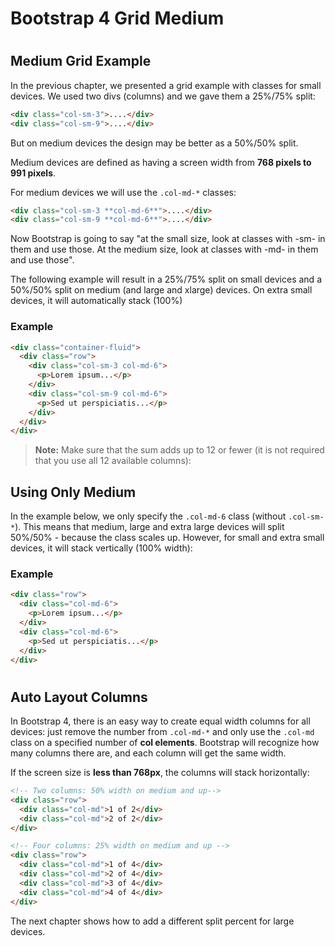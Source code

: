 Bootstrap 4 Grid Medium
=======================

#  

Medium Grid Example
-------------------

In the previous chapter, we presented a grid example with classes for small devices. We used two divs (columns) and we gave them a 25%/75% split:

``` html
<div class="col-sm-3">....</div>
<div class="col-sm-9">....</div>
```

But on medium devices the design may be better as a 50%/50% split.

Medium devices are defined as having a screen width from **768 pixels to 991 pixels**.

For medium devices we will use the `.col-md-*` classes:

``` html
<div class="col-sm-3 **col-md-6**">....</div>
<div class="col-sm-9 **col-md-6**">....</div>
```

Now Bootstrap is going to say "at the small size, look at classes with -sm- in them and use those. At the medium size, look at classes with -md- in them and use those".

The following example will result in a 25%/75% split on small devices and a 50%/50% split on medium (and large and xlarge) devices. On extra small devices, it will automatically stack (100%)

### Example

``` html
<div class="container-fluid">
  <div class="row">
    <div class="col-sm-3 col-md-6">
      <p>Lorem ipsum...</p>
    </div>
    <div class="col-sm-9 col-md-6">
      <p>Sed ut perspiciatis...</p>
    </div>
  </div>
</div>
```

> **Note:** Make sure that the sum adds up to 12 or fewer (it is not required that you use all 12 available columns):

Using Only Medium
-----------------

In the example below, we only specify the `.col-md-6` class (without `.col-sm-*`). This means that medium, large and extra large devices will split 50%/50% - because the class scales up. However, for small and extra small devices, it will stack vertically (100% width):

### Example

``` html
<div class="row">
  <div class="col-md-6">
    <p>Lorem ipsum...</p>
  </div>
  <div class="col-md-6">
    <p>Sed ut perspiciatis...</p>
  </div>
</div>
```

#  

Auto Layout Columns
-------------------

In Bootstrap 4, there is an easy way to create equal width columns for all devices: just remove the number from `.col-md-*` and only use the `.col-md` class on a specified number of **col elements**. Bootstrap will recognize how many columns there are, and each column will get the same width.

If the screen size is **less than 768px**, the columns will stack horizontally:

``` html
<!-- Two columns: 50% width on medium and up-->
<div class="row">
  <div class="col-md">1 of 2</div>
  <div class="col-md">2 of 2</div>
</div>

<!-- Four columns: 25% width on medium and up -->
<div class="row">
  <div class="col-md">1 of 4</div>
  <div class="col-md">2 of 4</div>
  <div class="col-md">3 of 4</div>
  <div class="col-md">4 of 4</div>
</div>
```

The next chapter shows how to add a different split percent for large devices.